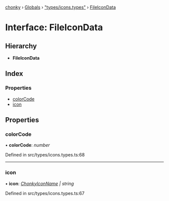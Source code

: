 [chonky](../README.md) › [Globals](../globals.md) › ["types/icons.types"](../modules/_types_icons_types_.md) › [FileIconData](_types_icons_types_.fileicondata.md)

# Interface: FileIconData

## Hierarchy

* **FileIconData**

## Index

### Properties

* [colorCode](_types_icons_types_.fileicondata.md#colorcode)
* [icon](_types_icons_types_.fileicondata.md#icon)

## Properties

###  colorCode

• **colorCode**: *number*

Defined in src/types/icons.types.ts:68

___

###  icon

• **icon**: *[ChonkyIconName](../enums/_types_icons_types_.chonkyiconname.md) | string*

Defined in src/types/icons.types.ts:67
